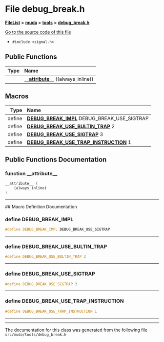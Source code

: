 

# File debug\_break.h



[**FileList**](files.md) **>** [**muda**](dir_be047e8c00f93e2e88c2a417393a7f42.md) **>** [**tools**](dir_4d62fb1c1e2c9fb3fa1c4847a09b7b77.md) **>** [**debug\_break.h**](debug__break_8h.md)

[Go to the source code of this file](debug__break_8h_source.md)



* `#include <signal.h>`





































## Public Functions

| Type | Name |
| ---: | :--- |
|   | [**\_\_attribute\_\_**](#function-__attribute__) ((always\_inline)) <br> |



























## Macros

| Type | Name |
| ---: | :--- |
| define  | [**DEBUG\_BREAK\_IMPL**](debug__break_8h.md#define-debug_break_impl)  DEBUG\_BREAK\_USE\_SIGTRAP<br> |
| define  | [**DEBUG\_BREAK\_USE\_BULTIN\_TRAP**](debug__break_8h.md#define-debug_break_use_bultin_trap)  2<br> |
| define  | [**DEBUG\_BREAK\_USE\_SIGTRAP**](debug__break_8h.md#define-debug_break_use_sigtrap)  3<br> |
| define  | [**DEBUG\_BREAK\_USE\_TRAP\_INSTRUCTION**](debug__break_8h.md#define-debug_break_use_trap_instruction)  1<br> |

## Public Functions Documentation




### function \_\_attribute\_\_ 

```C++
__attribute__ (
    (always_inline)
) 
```




<hr>
## Macro Definition Documentation





### define DEBUG\_BREAK\_IMPL 

```C++
#define DEBUG_BREAK_IMPL DEBUG_BREAK_USE_SIGTRAP
```




<hr>



### define DEBUG\_BREAK\_USE\_BULTIN\_TRAP 

```C++
#define DEBUG_BREAK_USE_BULTIN_TRAP 2
```




<hr>



### define DEBUG\_BREAK\_USE\_SIGTRAP 

```C++
#define DEBUG_BREAK_USE_SIGTRAP 3
```




<hr>



### define DEBUG\_BREAK\_USE\_TRAP\_INSTRUCTION 

```C++
#define DEBUG_BREAK_USE_TRAP_INSTRUCTION 1
```




<hr>

------------------------------
The documentation for this class was generated from the following file `src/muda/tools/debug_break.h`

